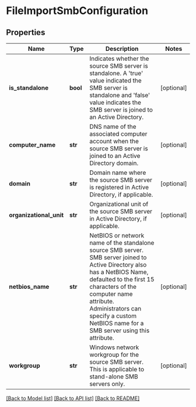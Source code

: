 # FileImportSmbConfiguration

## Properties
Name | Type | Description | Notes
------------ | ------------- | ------------- | -------------
**is_standalone** | **bool** | Indicates whether the source SMB server is standalone. A &#39;true&#39; value indicated the SMB server is standalone and &#39;false&#39; value indicates the SMB server is joined to an Active Directory. | [optional] 
**computer_name** | **str** | DNS name of the associated computer account when the source SMB server is joined to an Active Directory domain. | [optional] 
**domain** | **str** | Domain name where the source SMB server is registered in Active Directory, if applicable. | [optional] 
**organizational_unit** | **str** | Organizational unit of the source SMB server in Active Directory, if applicable. | [optional] 
**netbios_name** | **str** | NetBIOS or network name of the standalone source SMB server. SMB server joined to Active Directory also has a NetBIOS Name, defaulted to the first 15 characters of the computer name attribute. Administrators can specify a custom NetBIOS name for a SMB server using this attribute. | [optional] 
**workgroup** | **str** | Windows network workgroup for the source SMB server. This is applicable to stand-alone SMB servers only. | [optional] 

[[Back to Model list]](../README.md#documentation-for-models) [[Back to API list]](../README.md#documentation-for-api-endpoints) [[Back to README]](../README.md)


